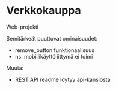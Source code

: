 # Verkkokauppa
Web-projekti

Semitärkeät puuttuvat ominaisuudet:

- remove_button funktionaalisuus
- ns. mobiilikäyttöliittymä ei toimi

Muuta:

- REST API readme löytyy api-kansiosta
